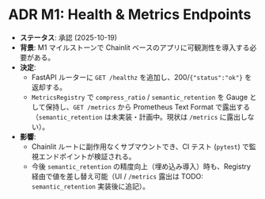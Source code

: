 # ADR M1: Health & Metrics Endpoints

- **ステータス**: 承認 (2025-10-19)
- **背景**: M1 マイルストーンで Chainlit ベースのアプリに可観測性を導入する必要がある。
- **決定**:
  - FastAPI ルーターに `GET /healthz` を追加し、200/`{"status":"ok"}` を返却する。
  - `MetricsRegistry` で `compress_ratio` / `semantic_retention` を Gauge として保持し、`GET /metrics` から Prometheus Text Format で露出する（`semantic_retention` は未実装・計画中。現状は `/metrics` に露出しない）。
- **影響**:
  - Chainlit ルートに副作用なくサブマウントでき、CI テスト (`pytest`) で監視エンドポイントが検証される。
  - 今後 `semantic_retention` の精度向上（埋め込み導入）時も、Registry 経由で値を差し替え可能（UI / `/metrics` 露出は TODO: `semantic_retention` 実装後に追記）。
